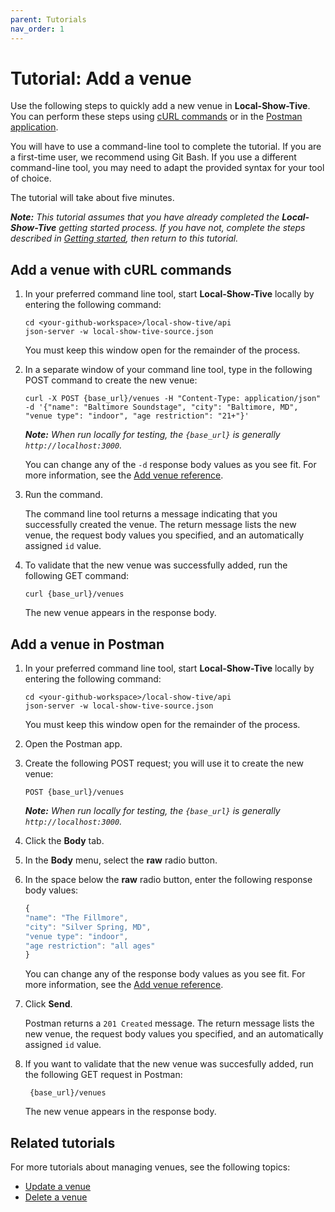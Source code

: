 ```yaml
---
parent: Tutorials
nav_order: 1
---
```


# Tutorial: Add a venue 

Use the following steps to quickly add a new venue in **Local-Show-Tive**. You can perform these steps using [cURL commands](#add-a-venue-with-curl-commands) or in the [Postman application](#add-a-venue-in-postman).

You will have to use a command-line tool to complete the tutorial. If you are a first-time user, we recommend using Git Bash. If you use a different command-line tool, you may need to adapt the provided syntax for your tool of choice.

The tutorial will take about five minutes. 

_**Note:** This tutorial assumes that you have already completed the **Local-Show-Tive** getting started process. If you have not, complete the steps described in [Getting started](../getting-started.md), then return to this tutorial._

## Add a venue with cURL commands

1. In your preferred command line tool, start **Local-Show-Tive** locally by entering the following command:

    ```shell
    cd <your-github-workspace>/local-show-tive/api
    json-server -w local-show-tive-source.json
    ```
    You must keep this window open for the remainder of the process.

2. In a separate window of your command line tool, type in the following POST command to create the new venue:

    ```shell
    curl -X POST {base_url}/venues -H "Content-Type: application/json" -d '{"name": "Baltimore Soundstage", "city": "Baltimore, MD", "venue type": "indoor", "age restriction": "21+"}'
    ```
    _**Note:** When run locally for testing, the `{base_url}` is generally `http://localhost:3000`._

   You can change any of the `-d` response body values as you see fit. For more information, see the [Add venue reference](../references/post-add-venue.md).

4.  Run the command.

    The command line tool returns a message indicating that you successfully created the venue. The return message lists the new venue, the request body values you specified, and an automatically assigned `id` value.

5. To validate that the new venue was successfully added, run the following GET command:

    ```shell
    curl {base_url}/venues
    ```
   The new venue appears in the response body.

## Add a venue in Postman

1. In your preferred command line tool, start **Local-Show-Tive** locally by entering the following command:

    ```shell
    cd <your-github-workspace>/local-show-tive/api
    json-server -w local-show-tive-source.json
    ```
    You must keep this window open for the remainder of the process.

2. Open the Postman app.

3. Create the following POST request; you will use it to create the new venue:

    ```shell
    POST {base_url}/venues
    ```
    _**Note:** When run locally for testing, the `{base_url}` is generally `http://localhost:3000`._

4. Click the **Body** tab.

5. In the **Body** menu, select the **raw** radio button.

6. In the space below the **raw** radio button, enter the following response body values:

   ```js
   {
   "name": "The Fillmore",
   "city": "Silver Spring, MD",
   "venue type": "indoor",
   "age restriction": "all ages"
   }
   ```
   You can change any of the response body values as you see fit. For more information, see the [Add venue reference](../references/post-add-venue.md).

8. Click **Send**. 

   Postman returns a `201 Created` message. The return message lists the new venue, the request body values you specified, and an automatically assigned `id` value.

9. If you want to validate that the new venue was succesfully added, run the following GET request in Postman:

   ```shell
    {base_url}/venues
    ```
   The new venue appears in the response body.

## Related tutorials

For more tutorials about managing venues, see the following topics:
- [Update a venue](update-a-venue.md)
- [Delete a venue](delete-a-venue.md)
